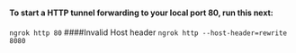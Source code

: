 #### To start a HTTP tunnel forwarding to your local port 80, run this next:
`ngrok http 80`
####Invalid Host header
`ngrok http --host-header=rewrite 8080`